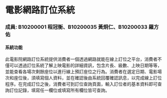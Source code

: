 電影網路訂位系統
===============

### 成員: B10200001 程冠衡、B10200035 黃炯仁、B10200033 羅方佑

#### 系統功能

此電影院網路訂位系統提供消費者一個透過網路就能在線上訂位之平台，消費者不僅可以透過訂位系統了解上映電影的詳細資訊，包含片長、級數、上映日期等等，並能查看各場次剩餘座位以進行線上預訂座位之行為。消費者在選定日期、電影場次和座位後，須填寫個人資料，並在確認後由系統回覆確認訊息，以完成線上訂位程序。在完成訂位之後，消費者可到訂位查詢頁面，輸入訂位者的基本資料即可查詢訂位記錄，填寫任一欄位或填寫所有欄位皆可查詢。
